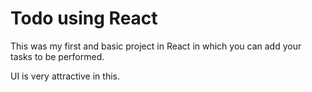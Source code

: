 # Todo using React 

This was my first and basic project in React in which you can add your tasks to be performed.   

UI is very attractive in this.


     


































 


   
  





 




 





 



 




 














 



















































































